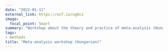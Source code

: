 ```yaml
---
date: "2022-01-11"
external_link: https://osf.io/ug8cz
image:
  focal_point: Smart
summary: "Workshop about the theory and practice of meta-analysis (Hungarian)"
tags:
- methods
title: "Meta-analysis workshop (Hungarian)"
---
```

